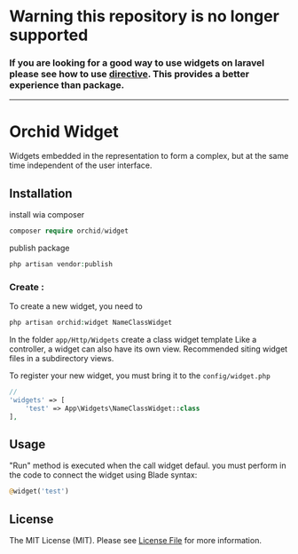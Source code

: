 # Warning this repository is no longer supported

### If you are looking for a good way to use widgets on laravel please see how to use [directive](https://laravel.com/docs/blade#extending-blade). This provides a better experience than package.

----




# Orchid Widget

Widgets embedded in the representation to form a complex, but at the same time independent of the user interface.

## Installation

install wia composer

```php
composer require orchid/widget
```
publish package

```php
php artisan vendor:publish
```

### Create :
	
To create a new widget, you need to
```php
php artisan orchid:widget NameClassWidget
```

In the folder `app/Http/Widgets` create a class widget template
Like a controller, a widget can also have its own view.
Recommended siting widget files in a subdirectory views.

To register your new widget, you must bring it to the `config/widget.php`

```php
//
'widgets' => [
    'test' => App\Widgets\NameClassWidget::class
],
```
	
## Usage

"Run" method is executed when the call widget defaul.
you must perform in the code to connect the widget using Blade syntax:
```php
@widget('test')
```

## License

The MIT License (MIT). Please see [License File](LICENSE.md) for more information.
